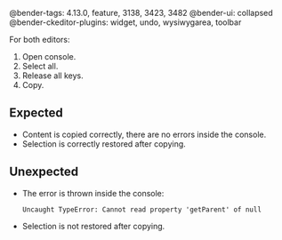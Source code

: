 @bender-tags: 4.13.0, feature, 3138, 3423, 3482
@bender-ui: collapsed
@bender-ckeditor-plugins: widget, undo, wysiwygarea, toolbar

For both editors:

1. Open console.
2. Select all.
3. Release all keys.
4. Copy.

## Expected

* Content is copied correctly, there are no errors inside the console.
* Selection is correctly restored after copying.

## Unexpected

* The error is thrown inside the console:

  ```
  Uncaught TypeError: Cannot read property 'getParent' of null
  ```
* Selection is not restored after copying.

